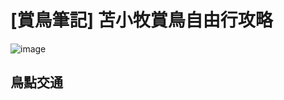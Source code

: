 # [賞鳥筆記] 苫小牧賞鳥自由行攻略

![image](https://github.com/siansiansu/tomakomai-birding/assets/33391637/ec1b06fc-224d-4592-b338-35b7a3fb5584)




## 鳥點交通
